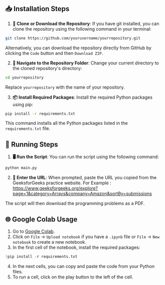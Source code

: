 ## 📥 Installation Steps

1. **🔗 Clone or Download the Repository**: If you have git installed, you can clone the repository using the following command in your terminal:

```bash
git clone https://github.com/yourusername/yourrepository.git
```

Alternatively, you can download the repository directly from GitHub by clicking the `Code` button and then `Download ZIP`.

2. **📁 Navigate to the Repository Folder**: Change your current directory to the cloned repository's directory:

```bash
cd yourrepository
```

Replace `yourrepository` with the name of your repository.

3. **📦 Install Required Packages**: Install the required Python packages using pip:

```bash
pip install -r requirements.txt
```

This command installs all the Python packages listed in the `requirements.txt` file.

## 🚀 Running Steps

1. **🖥️ Run the Script**: You can run the script using the following command:

```bash
python main.py
```

2. **🔗 Enter the URL**: When prompted, paste the URL you copied from the GeeksforGeeks practice website.
   For Example : https://www.geeksforgeeks.org/explore?page=1&category=Arrays&company=Amazon&sortBy=submissions

The script will then download the programming problems as a PDF.

## 🌐 Google Colab Usage

1. Go to [Google Colab](https://colab.research.google.com/).
2. Click on `File` -> `Upload notebook` if you have a `.ipynb` file or `File` -> `New notebook` to create a new notebook.
3. In the first cell of the notebook, install the required packages:

```python
!pip install -r requirements.txt
```

4. In the next cells, you can copy and paste the code from your Python files.
5. To run a cell, click on the play button to the left of the cell.

